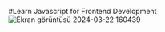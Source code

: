 #Learn Javascript for Frontend Development
![Ekran görüntüsü 2024-03-22 160439](https://github.com/CemWebDev/Vanilla-JavaScript-Tutorial/assets/137628926/ce0c13c1-b483-4112-a0de-ee37f24deb09)
